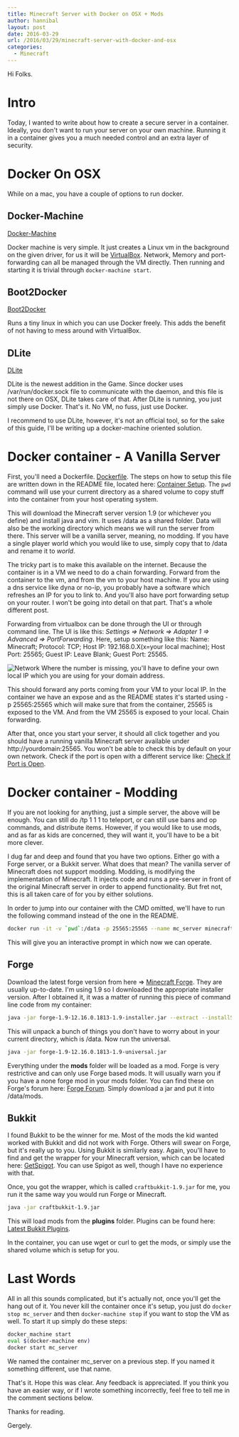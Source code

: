 ```yaml
---
title: Minecraft Server with Docker on OSX + Mods
author: hannibal
layout: post
date: 2016-03-29
url: /2016/03/29/minecraft-server-with-docker-and-osx
categories:
  - Minecraft
---
```


Hi Folks.

Intro
=====

Today, I wanted to write about how to create a secure server in a container. Ideally, you don't want to run your server on your own machine. Running it in a container gives you a much needed control and an extra layer of security.

Docker On OSX
=============

While on a mac, you have a couple of options to run docker.

Docker-Machine
--------------

[Docker-Machine](https://docs.docker.com/machine/)

Docker machine is very simple. It just creates a Linux vm in the background on the given driver, for us it will be [VirtualBox](https://www.virtualbox.org/). Network, Memory and port-forwarding can all be managed through the VM directly. Then running and starting it is trivial through ```docker-machine start```.

Boot2Docker
-----------

[Boot2Docker](http://boot2docker.io/)

Runs a tiny linux in which you can use Docker freely. This adds the benefit of not having to mess around with VirtualBox.

DLite
-----

[DLite](https://github.com/nlf/dlite)

DLite is the newest addition in the Game. Since docker uses /var/run/docker.sock file to communicate with the daemon, and this file is not there on OSX, DLite takes care of that. After DLite is running, you just simply use Docker. That's it. No VM, no fuss, just use Docker.

I recommend to use DLite, however, it's not an official tool, so for the sake of this guide, I'll be writing up a docker-machine oriented solution.

Docker container - A Vanilla Server
==================================

First, you'll need a Dockerfile. [Dockerfile](https://github.com/Skarlso/devops/blob/master/minecraft/Dockerfile). The steps on how to setup this file are written down in the README file, located here: [Container Setup](https://github.com/Skarlso/devops/tree/master/minecraft). The `pwd` command will use your current directory as a shared volume to copy stuff into the container from your host operating system.

This will download the Minecraft server version 1.9 (or whichever you define) and install java and vim. It uses /data as a shared folder. Data will also be the working directory which means we will run the server from there. This server will be a vanilla server, meaning, no modding. If you have a single player world which you would like to use, simply copy that to /data and rename it to *world*.

The tricky part is to make this available on the internet. Because the container is in a VM we need to do a chain forwarding. Forward from the container to the vm, and from the vm to your host machine. If you are using a dns service like dyna or no-ip, you probably have a software which refreshes an IP for you to link to. And you'll also have port forwarding setup on your router. I won't be going into detail on that part. That's a whole different post.

Forwarding from virtualbox can be done through the UI or through command line. The UI is like this: *Settings => Network => Adapter 1 => Advanced => PortForwarding*. Here, setup something like this:
Name: Minecraft; Protocol: TCP; Host IP: 192.168.0.X(x=your local machine); Host Port: 25565; Guest IP: Leave Blank; Guest Port: 25565.

![Network](/img/network.png)
Where the number is missing, you'll have to define your own local IP which you are using for your domain address.

This should forward any ports coming from your VM to your local IP. In the container we have an expose and as the README states it's started using -p 25565:25565 which will make sure that from the container, 25565 is exposed to the VM. And from the VM 25565 is exposed to your local. Chain forwarding.

After that, once you start your server, it should all click together and you should have a running vanilla Minecraft server available under http://yourdomain:25565. You won't be able to check this by default on your own network. Check if the port is open with a different service like: [Check If Port is Open](http://www.yougetsignal.com/tools/open-ports/).

Docker container - Modding
==========================

If you are not looking for anything, just a simple server, the above will be enough. You can still do /tp 1 1 1 to teleport, or can still use bans and op commands, and distribute items. However, if you would like to use mods, and as far as kids are concerned, they will want it, you'll have to be a bit more clever.

I dug far and deep and found that you have two options. Either go with a Forge server, or a Bukkit server. What does that mean? The vanilla server of Minecraft does not support modding. Modding, is modifying the implementation of Minecraft. It injects code and runs a pre-server in front of the original Minecraft server in order to append functionality. But fret not, this is all taken care of for you by either solutions.

In order to jump into our container with the CMD omitted, we'll have to run the following command instead of the one in the README.

~~~bash
docker run -it -v `pwd`:/data -p 25565:25565 --name mc_server minecraft:v1.9 bash
~~~

This will give you an interactive prompt in which now we can operate.

Forge
-----

Download the latest forge version from here => [Minecraft Forge](http://files.minecraftforge.net/). They are usually up-to-date. I'm using 1.9 so I downloaded the appropriate installer version. After I obtained it, it was a matter of running this piece of command line code from my container:

~~~bash
java -jar forge-1.9-12.16.0.1813-1.9-installer.jar --extract --installServer
~~~

This will unpack a bunch of things you don't have to worry about in your current directory, which is /data. Now run the universal.

~~~bash
java -jar forge-1.9-12.16.0.1813-1.9-universal.jar
~~~

Everything under the **mods** folder will be loaded as a mod. Forge is very restrictive and can only use Forge based mods. It will usually warn you if you have a none forge mod in your mods folder. You can find these on Forge's forum here: [Forge Forum](http://www.minecraftforge.net/forum/index.php/board,30.0.html). Simply download a jar and put it into /data/mods.

Bukkit
------

I found Bukkit to be the winner for me. Most of the mods the kid wanted worked with Bukkit and did not work with Forge. Others will swear on Forge, but it's really up to you. Using Bukkit is similarly easy. Again, you'll have to find and get the wrapper for your Minecraft version, which can be located here: [GetSpigot](http://getspigot.org/). You can use Spigot as well, though I have no experience with that.

Once, you got the wrapper, which is called ```craftbukkit-1.9.jar``` for me, you run it the same way you would run Forge or Minecraft.

~~~bash
java -jar craftbukkit-1.9.jar
~~~

This will load mods from the **plugins** folder. Plugins can be found here: [Latest Bukkit Plugins](http://mods.curse.com/bukkit-plugins/minecraft/new).

In the container, you can use wget or curl to get the mods, or simply use the shared volume which is setup for you.

Last Words
==========

All in all this sounds complicated, but it's actually not, once you'll get the hang out of it. You never kill the container once it's setup, you just do ```docker stop mc_server``` and then ```docker-machine stop``` if you want to stop the VM as well. To start it up simply do these steps:

~~~bash
docker_machine start
eval $(docker-machine env)
docker start mc_server
~~~

We named the container mc_server on a previous step. If you named it something different, use that name.

That's it. Hope this was clear. Any feedback is appreciated. If you think you have an easier way, or if I wrote something incorrectly, feel free to tell me in the comment sections below.

Thanks for reading.

Gergely.
